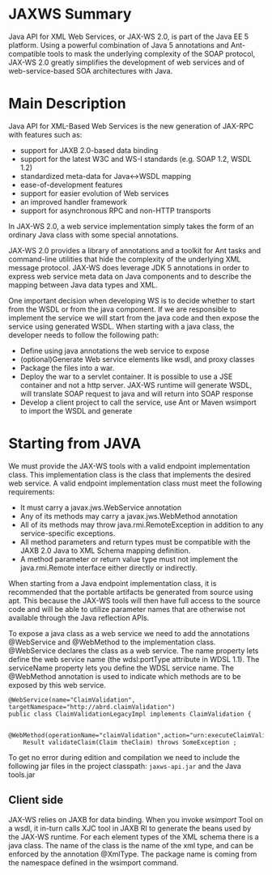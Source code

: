 # JAXWS Summary
Java API for XML Web Services, or JAX-WS 2.0, is part of the Java EE 5 platform. Using a powerful combination of Java 5 annotations and Ant-compatible tools to mask the underlying complexity of the SOAP protocol, JAX-WS 2.0 greatly simplifies the development of web services and of web-service-based SOA architectures with Java.

# Main Description
Java API for XML-Based Web Services is the new generation of JAX-RPC with features such as:

* support for JAXB 2.0-based data binding
* support for the latest W3C and WS-I standards (e.g. SOAP 1.2, WSDL 1.2)
* standardized meta-data for Java<->WSDL mapping
* ease-of-development features
* support for easier evolution of Web services
* an improved handler framework
* support for asynchronous RPC and non-HTTP transports

In JAX-WS 2.0, a web service implementation simply takes the form of an ordinary Java class with some special annotations.

JAX-WS 2.0 provides a library of annotations and a toolkit for Ant tasks and command-line utilities that hide the complexity of the underlying XML message protocol. JAX-WS does leverage JDK 5 annotations in order to express web service meta data on Java components and to describe the mapping between Java data types and XML.

One important decision when developing WS is to decide whether to start from the WSDL or from the java component. If we are responsible to implement the service we will start from the java code and then expose the service using generated WSDL. When starting with a java class, the developer needs to follow the following path:

* Define using java annotations the web service to expose
* (optional)Generate Web service elements like wsdl, and proxy classes
* Package the files into a war.
* Deploy the war to a servlet container. It is possible to use a JSE container and not a http server. JAX-WS runtime will generate WSDL, will translate SOAP request to java and will return into SOAP response
* Develop a client project to call the service, use Ant or Maven wsimport to import the WSDL and generate


# Starting from JAVA

We must provide the JAX-WS tools with a valid endpoint implementation class. This implementation class is the class that implements the desired web service. A valid endpoint implementation class must meet the following requirements:

* It must carry a javax.jws.WebService annotation
* Any of its methods may carry a javax.jws.WebMethod annotation
* All of its methods may throw java.rmi.RemoteException in addition to any service-specific exceptions.
* All method parameters and return types must be compatible with the JAXB 2.0 Java to XML Schema mapping definition.
* A method parameter or return value type must not implement the java.rmi.Remote interface either directly or indirectly.

When starting from a Java endpoint implementation class, it is recommended that the portable artifacts be generated from source using apt. This because the JAX-WS tools will then have full access to the source code and will be able to utilize parameter names that are otherwise not available through the Java reflection APIs.

To expose a java class as a web service we need to add the annotations @WebService and @WebMethod to the implementation class. @WebService declares the class as a web service. The name property lets define the web service name (the wdsl:portType attribute in WDSL 1.1). The serviceName property lets you define the WDSL service name. The @WebMethod annotation is used to indicate which methods are to be exposed by this web service.
```
@WebService(name="ClaimValidation", targetNamespace="http://abrd.claimValidation")
public class ClaimValidationLegacyImpl implements ClaimValidation {

    @WebMethod(operationName="claimValidation",action="urn:executeClaimValidation")
    Result validateClaim(Claim theClaim) throws SomeException ;
```

To get no error during edition and compilation we need to include the following jar files in the project classpath:  `jaxws-api.jar` and the Java tools.jar


## Client side

JAX-WS relies on JAXB for data binding. When you invoke *wsimport* Tool on a wsdl, it in-turn calls XJC tool in JAXB RI to generate the beans used by the JAX-WS runtime. For each element types of the XML schema there is a java class. The name of the class is the name of the xml type, and can be enforced by the annotation @XmlType. The package name is coming from the namespace defined in the wsimport command.
